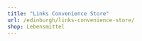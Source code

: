 ```yaml
---
title: "Links Convenience Store"
url: /edinburgh/links-convenience-store/
shop: Lebensmittel
---
```

